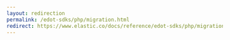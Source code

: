 ```yaml
---
layout: redirection
permalink: /edot-sdks/php/migration.html
redirect: https://www.elastic.co/docs/reference/edot-sdks/php/migration
---
```

